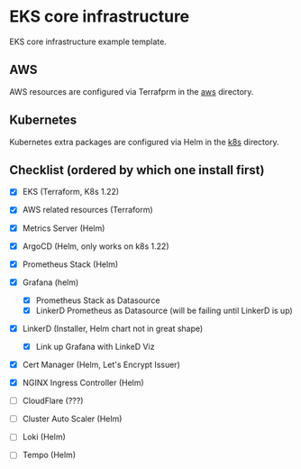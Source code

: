 # EKS core infrastructure

EKS core infrastructure example template.

## AWS
AWS resources are configured via Terrafprm in the [aws](aws) directory.

## Kubernetes
Kubernetes extra packages are configured via Helm in the [k8s](k8s) directory.

## Checklist (ordered by which one install first)
 - [x] EKS (Terraform, K8s 1.22)
 - [x] AWS related resources (Terraform)
 - [x] Metrics Server (Helm)
 - [x] ArgoCD (Helm, only works on k8s 1.22)
 - [x] Prometheus Stack (Helm)
 - [x] Grafana (helm)
   - [x] Prometheus Stack as Datasource
   - [x] LinkerD Prometheus as Datasource (will be failing until LinkerD is up)
 - [x] LinkerD (Installer, Helm chart not in great shape)
   - [x] Link up Grafana with LinkeD Viz
 - [x] Cert Manager (Helm, Let's Encrypt Issuer)
 - [x] NGINX Ingress Controller (Helm)
 - [ ] CloudFlare (???)
 - [ ] Cluster Auto Scaler (Helm)
 - [ ] Loki (Helm)
 - [ ] Tempo (Helm)

